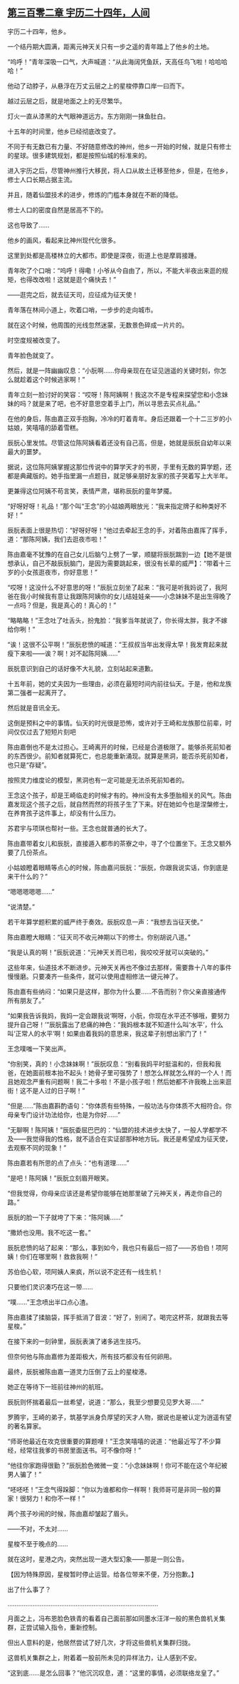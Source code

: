 ## [第三百零二章 宇历二十四年，人间](https://www.xxbiquge.com/11_11207/9246151.html)


  宇历二十四年，他乡。

  一个结丹期大圆满，距离元神天关只有一步之遥的青年踏上了他乡的土地。

  “呜呼！”青年深吸一口气，大声喊道：“从此海阔凭鱼跃，天高任鸟飞啦！哈哈哈哈！”

  他动了动脖子，从悬浮在万丈云层之上的星梭停靠口岸一曰而下。

  越过云层之后，就是地面之上的无尽繁华。

  灯火一直从漆黑的大气眼神道远方。东方刚刚一抹鱼肚白。

  十五年的时间里，他乡已经彻底改变了。

  不同于有无数已有力量、不好随意修改的神州，他乡一开始的时候，就是只有修士的星球。很多建筑规划，都是按照仙城的标准来的。

  进入宇历之后，尽管神州推行大移民，将人口从故土迁移至他乡，但是，在他乡，修士人口长期占据主流。

  并且，随着仙盟技术的进步，修炼的门槛本身就在不断的降低。

  修士人口的密度自然是居高不下的。

  这也导致了……

  他乡的画风，看起来比神州现代化很多。

  这里到处都是高楼林立的大都市。即使是深夜，街道上也是摩肩接踵。

  青年吹了个口哨：“呜呼！得嘞！小爷从今自由了，所以，不能大半夜出来逛的规矩，也得改改啦！这就是逛个痛快去！”

  ——逛完之后，就去征天司，应征成为征天使！

  青年落在林间小道上，吹着口哨，一步步的走向城市。

  就在这个时候，他周围的光线忽然迷蒙，无数景色碎成一片片的。

  时空度规被改变了。

  青年脸色就变了。

  然后，就是一阵幽幽叹息：“小朊啊……你母亲现在在证见逍遥的关键时刻，你怎么就趁着这个时候逃家啊！”

  青年立刻一脸讨好的笑容：“哎呀！陈阿姨啊！我这次不是专程来探望您和小念妹妹的吗？就是来了吧，也不好意思空着手上门，所以寻思去买点礼品。”

  在他的身后，陈由嘉正双手抱胸，冷冷的盯着青年。身后还跟着一个十二三岁的小姑娘，笑嘻嘻的舔着雪糕。

  辰朊心里发怵。尽管这位陈阿姨看着还没有自己高，但是，她就是辰朊自幼年以来最大的噩梦。

  据说，这位陈阿姨掌握这那位传说中的算学天才的书房，手里有无数的算学题，还都是典藏版的。她手指里漏一点题目，就足够亲朋好友家的孩子哭着写上大半年。

  更兼得这位阿姨不苟言笑，表情严肃，堪称辰朊的童年梦魇。

  “好呀好呀！礼品！”那个叫“王念”的小姑娘两眼放光：“我来指定牌子和种类好不好！”

  辰朊表面上很是热切：“好呀好呀！”他过去牵起王念的手，对着陈由嘉挥了挥手，道：“那陈阿姨，我们去逛夜市啦！”

  陈由嘉毫不犹豫的在自己女儿后脑勺上劈了一掌，顺腿将辰朊踹到一边【她不是很想承认，自己不敲辰朊脑门，是因为需要跳起来，很没有长辈的威严】：“带着十三岁的小女孩逛夜市，你好意思！”

  “哎呀！这没什么不好意思的呀！”辰朊立刻坐了起来：“我可是听我妈说了，我阿爸在我小时候我有意让我跟陈阿姨你的女儿结娃娃亲——小念妹妹不是出生得晚了一点吗？但是，我是真心的！真心的！”

  “略略略！”王念吐了吐舌头，扮鬼脸：“我爹当年就说了，你长得太胖，我才不嫁给你咧！”

  “诶！这很不公平啊！”辰朊悲愤的喊道：“王叔叔当年出发得太早！我发育起来就瘦下来啦——诶？啊！对不起陈阿姨……”

  辰朊意识到自己的话好像不大礼貌，立刻站起来道歉。

  十五年前，她的丈夫因为一些理由，必须在最短时间内前往仙天。于是，他和龙族第二强者一起离开了。

  然后就是音讯全无。

  这倒是预料之中的事情。仙天的时光很是恐怖，或许对于王崎和龙族那位前辈，时间仅仅过去了短短片刻吧

  陈由嘉倒也不是太过担心。王崎离开的时候，已经是合道极限了。能够杀死前知者的东西很少。前知者就算死亡，也总能重新涌现。就算是黑洞，能否杀死前知者，也只是“存疑”。

  按照灵力维度论的模型，黑洞也有一定可能是无法杀死前知者的。

  王念这个孩子，却是王崎临走的时候才有的。神州没有太多堕胎相关的风气。陈由嘉发现这个孩子之后，就自然而然的将孩子生了下来。好在她如今也是涅槃修士，在养育孩子这件事上，却没有什么压力。

  苏君宇与项琪也帮衬一些。王念也就普通的长大了。

  陈由嘉带着女儿和辰朊，直接遁入都市的茶寮之中，寻了个位置坐下。王念又额外要了几份茶点。

  小姑娘瞪着眼睛等点心的时候，陈由嘉问辰朊：“辰朊，你跟我说实话，你到底是来干什么的？”

  “嗯嗯嗯嗯嗯……”

  “说清楚。”

  若干年算学题积累的威严终于奏效。辰朊叹息一声：“我想去当征天使。”

  陈由嘉瞪大眼睛：“征天司不收元神期以下的修士。你别胡说八道。”

  “我是认真的啊！”辰朊说道：“元神天关而已啦，我咬咬牙就可以突破的。”

  这些年来，仙道技术不断进步。元神天关再也不像过去那样，需要靠十八年的事件慢慢磨。只要凑齐一些条件，就可以使用虚相修法一键元神了。

  陈由嘉有些纳闷：“如果只是这样，那你为什么要……不告而别？你父亲直接通传所有朋友了。”

  “如果我告诉我妈，我妈一定会跟我说‘啊呀，小朊，你现在水平还不够哦，要努力提升自己呀！’”辰朊露出了悲痛的神色：“我妈根本就不知道什么叫‘水平’，什么叫‘正常人的水平’啊！如果由着我妈的意思来，我这辈子别想出家门了！”

  王念噗嗤一下笑出声。

  “你别笑，真的！小念妹妹啊！”辰朊叹息：“别看我妈平时挺温和的，但我和我爸，在她面前根本抬不起头！她骨子里可强势了！想怎么样就怎么样的一个人！而且她观念严重有问题啊！我二十多啦！不是小孩子啦！然后她都不许我晚上出来逛街！这不是人过的日子啊！”

  “但是……”陈由嘉斟酌语句：“你体质有些特殊，一般功法与你体质不大相符合。你母亲专门设计功法给你，也是为你好……”

  “无聊啊！陈阿姨！”辰朊委屈巴巴的：“仙盟的技术进步太快了，一般人学都学不及——我觉得我的性格，就不适合在实证部那种地方玩。我还是希望成为征天使，去观察不同的现象！”

  陈由嘉若有所思的点了点头：“也有道理……”

  “是吧！陈阿姨！”辰朊立刻眉开眼笑。

  “但我觉得，你母亲应该还是希望你能够在她那里破了元神天关，再走你自己的路。”

  辰朊的脸一下子就垮了下来：“陈阿姨……”

  “撒娇也没用。我不吃这一套。”

  辰朊悲愤的站了起来：“那么，事到如今，我也只有最后一招了——苏伯伯！项阿姨！你们在哪里啊！救救我啊！”

  苏伯伯心软，项阿姨人来疯，所以说不定还有一线生机！

  只要他们灵识凑巧在这一带……

  “噗……”王念喷出半口点心渣。

  陈由嘉揉了揉脑袋，挥手抵消了音波：“好了，别闹了。喝完这杯茶，就跟我去等星梭。”

  在接下来的一刻钟里，辰朊表演了诸多逃生技巧。

  但奈何他与陈由嘉修为差距极大，所有技巧都没有任何卵用。

  最终，辰朊被陈由嘉一道灵力压倒了云上的星梭港。

  她正在等待下一班前往神州的航班。

  辰朊则怀揣着最后一丝希望，说道：“那么，我至少想要见见罗大哥……”

  罗腾宇，王崎的弟子，筑基学派身负厚望的天才人物，据说也是被认定为逍遥有望的著名算家。

  “师哥他最近在攻克很重要的算题哩！”王念笑嘻嘻的说道：“他最近写了不少算经，经常往我爹的书房里面送书。可不像你呀！”

  “他往你家跑得很勤？”辰朊脸色微微一变：“小念妹妹啊！你可不能在这个年纪被男人骗了！”

  “呸呸呸！”王念气得跺脚：“你以为谁都和你一样啊！我师哥可是非同一般的算家！很努力！和你不一样！”

  两个孩子吵闹的时候，陈由嘉却皱起了眉头。

  ——不对，不太对……

  星梭不至于晚点的……

  就在这时，星港之内，突然出现一道大型幻象——那是一则公告。

  【因为特殊原因，星梭暂时停止运营。给各位带来不便，万分抱歉。】

  出了什么事了？

  …………………………………………………………………………

  月面之上，冯布恩脸色铁青的看着自己面前那如同墨水汪洋一般的黑色兽机关集群，正尝试输入指令，重新控制。

  但出人意料的是，他居然尝试了好几次，才将这些兽机关集群归拢。

  这兽机关集群之上，附着着一股前所未见的异样法力，让人感到不安。

  “这到底……是怎么回事？”他沉沉叹息，道：“这里的事情，必须联络龙皇了。”
